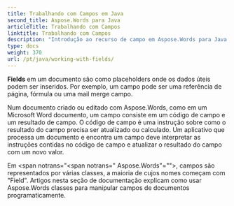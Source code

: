 ```yaml
---
title: Trabalhando com Campos em Java
second_title: Aspose.Words para Java
articleTitle: Trabalhando com Campos
linktitle: Trabalhando com Campos
description: "Introdução ao recurso de campo em Aspose.Words para Java."
type: docs
weight: 370
url: /pt/java/working-with-fields/
---
```


**Fields** em um documento são como placeholders onde os dados úteis podem ser inseridos. Por exemplo, um campo pode ser uma referência de página, fórmula ou uma mail merge campo.

Num documento criado ou editado com Aspose.Words, como em um Microsoft Word documento, um campo consiste em um código de campo e um resultado de campo. O código de campo é uma instrução sobre como o resultado do campo precisa ser atualizado ou calculado. Um aplicativo que processa um documento e encontra um campo deve interpretar as instruções contidas no código de campo e atualizar o resultado do campo com um novo valor.

Em <span notrans="<span notrans=" Aspose.Words"=""></span>, campos são representados por várias classes, a maioria de cujos nomes começam com "Field". Artigos nesta seção de documentação explicam como usar Aspose.Words classes para manipular campos de documentos programaticamente.
